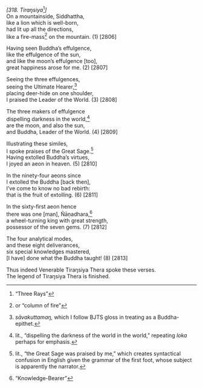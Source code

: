 *\[318. Tiraŋsiya*[^1]*\]*  
On a mountainside, Siddhattha,  
like a lion which is well-born,  
had lit up all the directions,  
like a fire-mass[^2] on the mountain. (1) \[2806\]

Having seen Buddha’s effulgence,  
like the effulgence of the sun,  
and like the moon’s effulgence \[too\],  
great happiness arose for me. (2) \[2807\]

Seeing the three effulgences,  
seeing the Ultimate Hearer,[^3]  
placing deer-hide on one shoulder,  
I praised the Leader of the World. (3) \[2808\]

The three makers of effulgence  
dispelling darkness in the world,[^4]  
are the moon, and also the sun,  
and Buddha, Leader of the World. (4) \[2809\]

Illustrating these similes,  
I spoke praises of the Great Sage.[^5]  
Having extolled Buddha’s virtues,  
I joyed an aeon in heaven. (5) \[2810\]

In the ninety-four aeons since  
I extolled the Buddha \[back then\],  
I’ve come to know no bad rebirth:  
that is the fruit of extolling. (6) \[2811\]

In the sixty-first aeon hence  
there was one \[man\], Ñāṇadhara,[^6]  
a wheel-turning king with great strength,  
possessor of the seven gems. (7) \[2812\]

The four analytical modes,  
and these eight deliverances,  
six special knowledges mastered,  
\[I have\] done what the Buddha taught! (8) \[2813\]

Thus indeed Venerable Tiraŋsiya Thera spoke these verses.  
The legend of Tiraŋsiya Thera is finished.  
[^1]: “Three Rays”  
[^2]: or “column of fire”  
[^3]: *sāvakuttamaŋ,* which I follow BJTS gloss in treating as a
    Buddha-epithet.  
[^4]: lit., “dispelling the darkness of the world in the world,”
    repeating *loka* perhaps for emphasis.  
[^5]: lit., “the Great Sage was praised by me,” which creates
    syntactical confusion in English given the grammar of the first
    foot, whose subject is apparently the narrator.  
[^6]: “Knowledge-Bearer”
